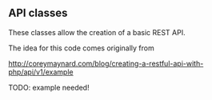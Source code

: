 ## API classes

These classes allow the creation of a basic REST API.

The idea for this code comes originally from

http://coreymaynard.com/blog/creating-a-restful-api-with-php/api/v1/example

TODO: example needed!
